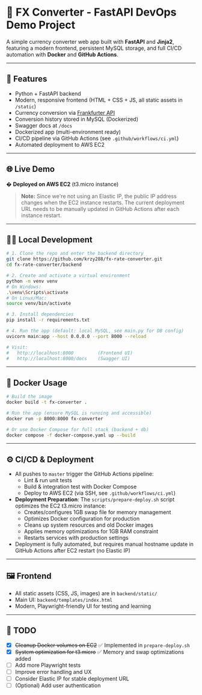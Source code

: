 # 💱 FX Converter - FastAPI DevOps Demo Project

A simple currency converter web app built with **FastAPI** and **Jinja2**, featuring a modern frontend, persistent MySQL storage, and full CI/CD automation with **Docker** and **GitHub Actions**.

---

## 🚀 Features

- Python + FastAPI backend
- Modern, responsive frontend (HTML + CSS + JS, all static assets in `/static`)
- Currency conversion via [Frankfurter API](https://www.frankfurter.app/)
- Conversion history stored in MySQL (Dockerized)
- Swagger docs at `/docs`
- Dockerized app (multi-environment ready)
- CI/CD pipeline via GitHub Actions (see `.github/workflows/ci.yml`)
- Automated deployment to AWS EC2

---

## 🌐 Live Demo

� **Deployed on AWS EC2** (t3.micro instance)

> **Note:** Since we're not using an Elastic IP, the public IP address changes when the EC2 instance restarts. The current deployment URL needs to be manually updated in GitHub Actions after each instance restart.

---

## 🧑‍💻 Local Development

```bash
# 1. Clone the repo and enter the backend directory
git clone https://github.com/krzy288/fx-rate-converter.git
cd fx-rate-converter/backend

# 2. Create and activate a virtual environment
python -m venv venv
# On Windows:
.\venv\Scripts\activate
# On Linux/Mac:
source venv/bin/activate

# 3. Install dependencies
pip install -r requirements.txt

# 4. Run the app (default: local MySQL, see main.py for DB config)
uvicorn main:app --host 0.0.0.0 --port 8000 --reload

# Visit:
#   http://localhost:8000         (Frontend UI)
#   http://localhost:8000/docs    (Swagger UI)
```

---

## 🐳 Docker Usage

```bash
# Build the image
docker build -t fx-converter .

# Run the app (ensure MySQL is running and accessible)
docker run -p 8000:8000 fx-converter

# Or use Docker Compose for full stack (backend + db)
docker compose -f docker-compose.yaml up --build
```

---

## ⚙️ CI/CD & Deployment

- All pushes to `master` trigger the GitHub Actions pipeline:
  - Lint & run unit tests
  - Build & integration test with Docker Compose
  - Deploy to AWS EC2 (via SSH, see `.github/workflows/ci.yml`)
- **Deployment Preparation**: The `scripts/prepare-deploy.sh` script optimizes the EC2 t3.micro instance:
  - Creates/configures 1GB swap file for memory management
  - Optimizes Docker configuration for production
  - Cleans up system resources and old Docker images
  - Applies memory optimizations for 1GB RAM constraint
  - Restarts services with production settings
- Deployment is fully automated, but requires manual hostname update in GitHub Actions after EC2 restart (no Elastic IP)

---

## 🖼️ Frontend

- All static assets (CSS, JS, images) are in `backend/static/`
- Main UI: `backend/templates/index.html`
- Modern, Playwright-friendly UI for testing and learning

---

## 📝 TODO

- [x] ~~Cleanup Docker volumes on EC2~~ ✅ Implemented in `prepare-deploy.sh`
- [x] ~~System optimization for t3.micro~~ ✅ Memory and swap optimizations added
- [ ] Add more Playwright tests
- [ ] Improve error handling and UX
- [ ] Consider Elastic IP for stable deployment URL
- [ ] (Optional) Add user authentication